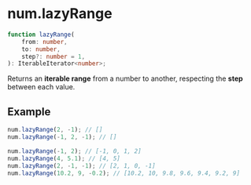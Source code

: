 # num.lazyRange

```ts
function lazyRange(
    from: number,
    to: number,
    step?: number = 1,
): IterableIterator<number>;
```

Returns an **iterable range** from a number to another, respecting the **step**
between each value.

## Example

```ts
num.lazyRange(2, -1); // []
num.lazyRange(-1, 2, -1); // []
```

```ts
num.lazyRange(-1, 2); // [-1, 0, 1, 2]
num.lazyRange(4, 5.1); // [4, 5]
num.lazyRange(2, -1, -1); // [2, 1, 0, -1]
num.lazyRange(10.2, 9, -0.2); // [10.2, 10, 9.8, 9.6, 9.4, 9.2, 9]
```
